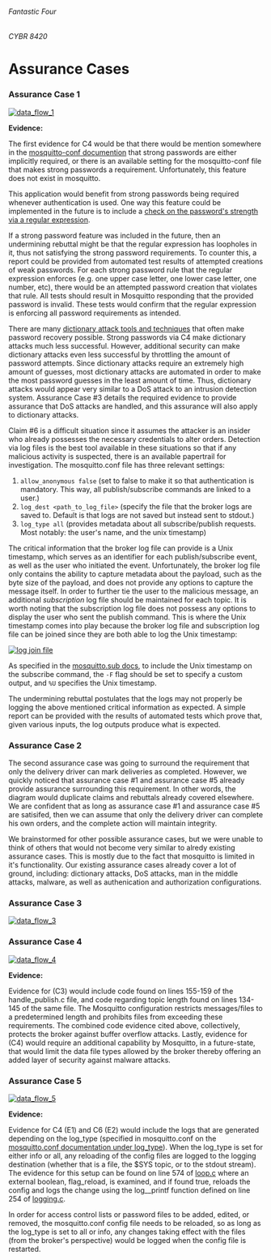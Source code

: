 ###### Fantastic Four
###### CYBR 8420

# Assurance Cases

### Assurance Case 1

[![data_flow_1](https://github.com/sanjar91/Fantastic-Four/blob/master/images/assurance_case1.png)](https://github.com/sanjar91/Fantastic-Four/blob/master/images/assurance_case1.png) 

**Evidence:** 

The first evidence for C4 would be that there would be mention somewhere in the [mosquitto-conf documention](https://mosquitto.org/man/mosquitto-conf-5.html) that strong passwords are either implicitly required, or there is an available setting for the mosquitto-conf file that makes strong passwords a requirement.  Unfortunately, this feature does not exist in mosquitto.  

This application would benefit from strong passwords being required whenever authentication is used.  One way this feature could be implemented in the future is to include a [check on the password's strength via a regular expression](https://stackoverflow.com/questions/42965082/using-regex-in-c-program-to-check-password-strength).  

If a strong password feature was included in the future, then an undermining rebuttal might be that the regular expression has loopholes in it, thus not satisfying the strong password requirements.  To counter this, a report could be provided from automated test results of attempted creations of weak passwords.  For each strong password rule that the regular expression enforces (e.g. one upper case letter, one lower case letter, one number, etc), there would be an attempted password creation that violates that rule.   All tests should result in Mosquitto responding that the provided password is invalid.  These tests would confirm that the regular expression is enforcing all password requirements as intended.

There are many [dictionary attack tools and techniques](https://wiki.skullsecurity.org/Passwords) that often make password recovery possible.  Strong passwords via C4 make dictionary attacks much less successful.  However, additional security can make dictionary attacks even less successful by throttling the amount of password attempts.  Since dictionary attacks require an extremely high amount of guesses, most dictionary attacks are automated in order to make the most password guesses in the least amount of time.  Thus, dictionary attacks would appear very similar to a DoS attack to an intrusion detection system.  Assurance Case #3 details the required evidence to provide assurance that DoS attacks are handled, and this assurance will also apply to dictionary attacks.

Claim #6 is a difficult situation since it assumes the attacker is an insider who already possesses the necessary credentials to alter orders.  Detection via log files is the best tool available in these situations so that if any malicious activity is suspected, there is an available papertrail for investigation.  The mosquitto.conf file has three relevant settings: 
1. `allow_anonymous false` (set to false to make it so that authentication is mandatory. This way, all publish/subscribe commands are linked to a user.)
2. `log_dest <path_to_log_file>` (specify the file that the broker logs are saved to.  Default is that logs are not saved but instead sent to stdout.)
3. `log_type all` (provides metadata about all subscribe/publish requests.  Most notably: the user's name, and the unix timestamp)

The critical information that the broker log file can provide is a Unix timestamp, which serves as an identifier for each publish/subscribe event, as well as the user who initiated the event.  Unfortunately, the broker log file only contains the ability to capture metadata about the payload, such as the byte size of the payload, and does not provide any options to capture the message itself.  In order to further tie the user to the malicious message, an additional *subscription* log file should be maintained for each topic. It is worth noting that the subscription log file does not possess any options to display the user who sent the publish command.  This is where the Unix timestamp comes into play because the broker log file and subscription log file can be joined since they are both able to log the Unix timestamp:

[![log join file](https://github.com/sanjar91/Fantastic-Four/blob/master/images/logfile_join.png)](https://github.com/sanjar91/Fantastic-Four/blob/master/images/logfile_join.png)

As specified in the [mosquitto.sub docs](https://mosquitto.org/man/mosquitto_sub-1.html), to include the Unix timestamp on the subscribe command, the `-F` flag should be set to specify a custom output, and `%U` specifies the Unix timestamp. 

The undermining rebuttal postulates that the logs may not properly be logging the above mentioned critical information as expected.  A simple report can be provided with the results of automated tests which prove that, given various inputs, the log outputs produce what is expected.   

### Assurance Case 2

The second assurance case was going to surround the requirement that only the delivery driver can mark deliveries as completed.  However, we quickly noticed that assurance case #1 and assurance case #5 already provide assurance surrounding this requirement.  In other words, the diagram would duplicate claims and rebuttals already covered elsewhere.  We are confident that as long as assurance case #1 and assurance case #5 are satisifed, then we can assume that only the delivery driver can complete his own orders, and the complete action will maintain integrity. 

We brainstormed for other possible assurance cases, but we were unable to think of others that would not become very similar to alredy existing assurance cases.  This is mostly due to the fact that mosquitto is limited in it's functionality.  Our existing assurance cases already cover a lot of ground, including: dictionary attacks, DoS attacks, man in the middle attacks, malware, as well as authenication and authorization configurations.

### Assurance Case 3
[![data_flow_3](https://github.com/sanjar91/Fantastic-Four/blob/master/images/Updated%20Assurance%20Case-3.png)](https://github.com/sanjar91/Fantastic-Four/blob/master/images/Updated%20Assurance%20Case-3.png)
### Assurance Case 4

[![data_flow_4](https://github.com/sanjar91/Fantastic-Four/blob/master/images/Assurance_Case_4_new2.png)](https://github.com/sanjar91/Fantastic-Four/blob/master/images/Assurance_Case_4_new2.png)

**Evidence:** 

Evidence for (C3) would include code found on lines 155-159 of the handle_publish.c file, and code regarding topic length found on lines 134-145 of the same file. The Mosquitto configuration restricts messages/files to a predetermined length and prohibits files from exceeding these requirements. The combined code evidence cited above, collectively, protects the broker against buffer overflow attacks. Lastly, evidence for (C4) would require an additional capability by Mosquitto, in a future-state, that would limit the data file types allowed by the broker thereby offering an added layer of security against malware attacks. 

### Assurance Case 5

[![data_flow_5](https://github.com/sanjar91/Fantastic-Four/blob/master/images/Assurance_Case_5_update-20181012.png)](https://github.com/sanjar91/Fantastic-Four/blob/master/images/Assurance_Case_5_update-20181012.png)

**Evidence:**

Evidence for C4 (E1) and C6 (E2) would include the logs that are generated depending on the log\_type (specified in mosquitto.conf on the [mosquitto.conf documentation under log_type](https://mosquitto.org/man/mosquitto-conf-5.html)). When the log\_type is set for either info or all, any reloading of the config files are logged to the logging destination (whether that is a file, the $SYS topic, or to the stdout stream). The evidence for this setup can be found on line 574 of [loop.c](https://github.com/eclipse/mosquitto/blob/master/src/loop.c) where an external boolean, flag_reload, is examined, and if found true, reloads the config and logs the change using the log\_\_printf function defined on line 254 of [logging.c](https://github.com/eclipse/mosquitto/blob/master/src/logging.c).

In order for access control lists or password files to be added, edited, or removed, the mosquitto.conf config file needs to be reloaded, so as long as the log\_type is set to all or info, any changes taking effect with the files (from the broker's perspective) would be logged when the config file is restarted.



